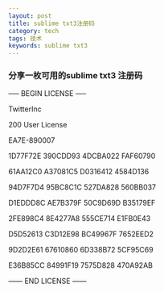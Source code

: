 ```yaml
---
layout: post
title: sublime txt3注册码
category: tech
tags: 技术
keywords: sublime txt3
---
```


### 分享一枚可用的sublime txt3 注册码



—– BEGIN LICENSE —– 

TwitterInc 

200 User License 

EA7E-890007 

1D77F72E 390CDD93 4DCBA022 FAF60790 

61AA12C0 A37081C5 D0316412 4584D136 

94D7F7D4 95BC8C1C 527DA828 560BB037 

D1EDDD8C AE7B379F 50C9D69D B35179EF 

2FE898C4 8E4277A8 555CE714 E1FB0E43 

D5D52613 C3D12E98 BC49967F 7652EED2 

9D2D2E61 67610860 6D338B72 5CF95C69 

E36B85CC 84991F19 7575D828 470A92AB 

—— END LICENSE ——
